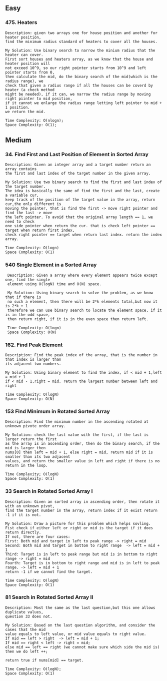 ## Easy 

### 475. Heaters 
	Description: given two arrays one for house position and another for heater position, 
	find the minimum radius standard of heaters to cover all the houses.

	My Solution: Use binary search to narrow the minium radius that the heater can cover.
	First sort houses and heaters array, as we know that the house and heater position will 
	not exceed 10^9, so our right pointer starts from 10^9 and left pointer starts from 0, 
	then calculate the mid, do the binary search of the mid(which is the radius range), we 
	check that given a radius range if all the houses can be coverd by heater (a check method
	might be needed), if it can, we narrow the radius range by moving right piinter to mid position,
	if it cannot we enlarge the radius range letting left pointer to mid + 1 position.
	we return the mid. 

	Time Complexity: O(nlogn);
	Space Complexity: O(1);


## Medium 

### 34. Find First and Last Position of Element in Sorted Array 
	Description: Given an integer array and a target number return an array contains 
	the first and last index of the target number in the given array.

	My Solution: Use two binary search to find the first and last index of the target number.
	The idea is basically the same of find the first and the last, create a variable cur,
	keep track of the position of the target value in the array, return cur,the only different is 
	moving the pointer, that is find the first -> move right pointer and find the last -> move 
	the left pointer. To avoid that the original array length == 1, we need to check 
	one side pointer when return the cur. that is check left pointer == target when return first index,
	check right pointer == target when return last index. return the index array.

	Time Complexity: O(logn)
	Space Complexity: O(1)

### 540 Single Element in a Sorted Array 
	 Description: Given a array where every element appears twice except one, find the single
	 element using O(logN) time and O(N) space.

	 My Solution: Using binary search to solve the problem, as we know that if there is 
	 no such a element, then there will be 2*k elements total,but now it is 2*k + 1
	 therefore we can use binary search to locate the element space, if it is in the odd space, 
	 then return right, if it is in the even space then return left. 

	 Time Complexity: O(logn)
	 Space Complexity: O(N)

### 162. Find Peak Element 
	Description: Find the peak index of the array, that is the number in that index is larger than 
	its adjacent two numbers. 

	My Solution: Using binary element to find the index, if < mid + 1,left = mid + 1 
	if < mid - 1,right = mid. return the largest number between left and right

	Time Complexity: O(logN)
	Space Complexity: O(N)

### 153 Find Minimum in Rotated Sorted Array
	Description: Find the minimum number in the ascending rotated at unknown pivote order array.

	My Solution: check the last value with the first, if the last is larger return the first 
	as the array is in ascending order, then do the binary search, if the mid is larger then 
	nums[0] then left = mid + 1, else right = mid, return mid if it is smaller than its two adjacent 
	values, and return the smaller value in left and right if there is no return in the loop.

	Time Complexity; O(logN)
	Space Complexity: O(1)

### 33 Search in Rotated Sorted Array I
	Description: Given an sorted array in ascending order, then rotate it with an unknown pivot,
	find the target number in the array, return index if it exist return -1 if it is not.

	My Solution: Draw a picture for this problem which helps sovling. 
	Fist check if either left or right or mid is the target if it does return directly.
	If not, there are four cases:
	First: Both mid and target in left to peak range -> right = mid
	Second: Both mid and target in bottom to right range  -> left = mid + 1
	Third: Target is in left to peak range but mid is in bottom to right range -> right = mid 
	Fourth: Target is in bottom to right range and mid is in left to peak range. -> left = mid + 1
	return -1 if we cannot find the target.

	Time Complexity: O(logN)
	Space Complexity: O(1)

### 81 Search in Rotated Sorted Array II
	Description: Most the same as the last question,but this one allows duplicate values,
	question 33 does not. 

	My Solution: Based on the last question algorithm, and consider the cases that the mid 
	value equals to left value, or mid value equals to right value. 
	If mid == left > right  -> left = mid + 1;
	If mid == right < left -> right = mid;
	else mid == left == right (we cannot make sure which side the mid is) then we do left ++;

	return true if nums[mid] == target.

	Time Complexity: O(logN);
	Space Complexity: O(1)